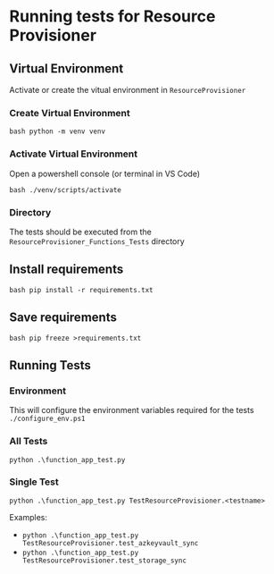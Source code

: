 # Running tests for Resource Provisioner

## Virtual Environment

Activate or create the vitual environment in `ResourceProvisioner`

### Create Virtual Environment 
``bash
python -m venv venv
``

### Activate Virtual Environment
Open a powershell console (or terminal in VS Code)

``bash
./venv/scripts/activate
``

### Directory

The tests should be executed from the `ResourceProvisioner_Functions_Tests` directory

## Install requirements

``bash
pip install -r requirements.txt
``

## Save requirements

``bash
pip freeze >requirements.txt
``

## Running Tests

### Environment

This will configure the environment variables required for the tests
`./configure_env.ps1`

### All Tests

`python .\function_app_test.py`

### Single Test 

`python .\function_app_test.py TestResourceProvisioner.<testname>`

Examples:
- `python .\function_app_test.py TestResourceProvisioner.test_azkeyvault_sync`
- `python .\function_app_test.py TestResourceProvisioner.test_storage_sync`

